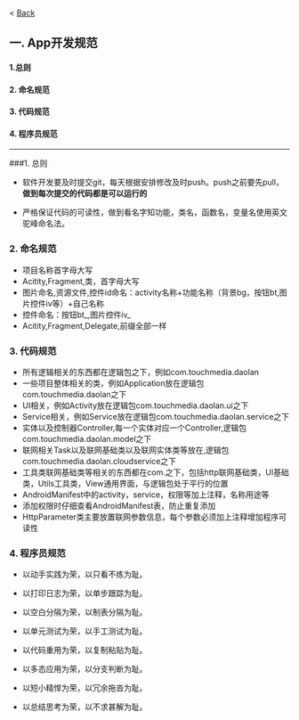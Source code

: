 < [Back](README.md)
## 一. App开发规范
#### 1.总则
#### 2. 命名规范
#### 3. 代码规范
#### 4. 程序员规范
***
###1.    总则
* 软件开发要及时提交git，每天根据安排修改及时push。push之前要先pull，**做到每次提交的代码都是可以运行的**

* 严格保证代码的可读性，做到看名字知功能，类名，函数名，变量名使用英文驼峰命名法。

### 2. 命名规范
* 项目名称首字母大写<br />
* Acitity,Fragment,类，首字母大写<br />
* 图片命名,资源文件,控件id命名：activity名称+功能名称（背景bg，按钮bt,图片控件iv等）+自己名称<br />
* 控件命名：按钮bt_,图片控件iv_<br />
* Acitity,Fragment,Delegate,前缀全部一样<br />

### 3. 代码规范
* 所有逻辑相关的东西都在逻辑包之下，例如com.touchmedia.daolan<br />
* 一些项目整体相关的类，例如Application放在逻辑包com.touchmedia.daolan之下<br />
* UI相关，例如Activity放在逻辑包com.touchmedia.daolan.ui之下<br />
* Service相关，例如Service放在逻辑包com.touchmedia.daolan.service之下<br />
* 实体以及控制器Controller,每一个实体对应一个Controller,逻辑包com.touchmedia.daolan.model之下<br />
* 联网相关Task以及联网基础类以及联网实体类等放在,逻辑包com.touchmedia.daolan.cloudservice之下<br />
* 工具类联网基础类等相关的东西都在com.之下，包括http联网基础类，UI基础类，Utils工具类，View通用界面，与逻辑包处于平行的位置<br />
* AndroidManifest中的activity，service，权限等加上注释，名称用途等<br />
* 添加权限时仔细查看AndroidManifest表，防止重复添加
* HttpParameter类主要放置联网参数信息，每个参数必须加上注释增加程序可读性
### 4. 程序员规范
* 以动手实践为荣，以只看不练为耻。 
* 以打印日志为荣，以单步跟踪为耻。 
* 以空白分隔为荣，以制表分隔为耻。 
* 以单元测试为荣，以手工测试为耻。 

* 以代码重用为荣，以复制粘贴为耻。 
* 以多态应用为荣，以分支判断为耻。 
* 以短小精悍为荣，以冗余拖沓为耻。 
* 以总结思考为荣，以不求甚解为耻。 

